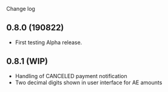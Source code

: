 Change log

0.8.0 (190822)
--------------

+ First testing Alpha release. 

0.8.1 (WIP)
-------
+ Handling of CANCELED payment notification 
+ Two decimal digits shown in user interface for AE amounts




